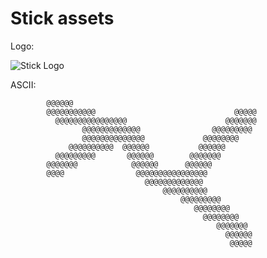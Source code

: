 # Stick assets

Logo:

![Stick Logo](https://github.com/ihatemustard/stick/blob/assets/stick_logo.png?raw=true)

ASCII:

                                                                     
                                                                     
                                                                     
                                                                     
                                                                     
                                                                     
                                                                     
                                                                     
                                                                     
                                                                     
            @@@@@@                                                   
            @@@@@@@@@@@                               @@@@@          
              @@@@@@@@@@@@@@@@                      @@@@@@@          
                    @@@@@@@@@@@@@                @@@@@@@@@           
                    @@@@@@@@@@@@@@             @@@@@@@@              
                 @@@@@@@@@@  @@@@@@           @@@@@@                 
              @@@@@@@@@       @@@@@@        @@@@@@@                  
            @@@@@@@            @@@@@@      @@@@@@                    
            @@@@                @@@@@@@@@@@@@@@@                     
                                  @@@@@@@@@@@@@                      
                                      @@@@@@@@@@                     
                                          @@@@@@@@@                  
                                             @@@@@@@@                
                                               @@@@@@@@              
                                                  @@@@@@@            
                                                    @@@@@@           
                                                     @@@@@           
                                                                     
                                                                     
                                                                     
                                                                     
                                                                     
                                                                     
                                                                     
                                                                     

